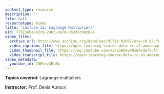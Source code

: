 ```yaml
---
content_type: resource
description: ''
file: null
resourcetype: Video
title: 'Lecture 13: Lagrange Multipliers'
uid: 776156be-63c9-2403-8a70-0b336c8ac82a
video_files:
  archive_url: http://www.archive.org/download/MIT18.02F07/ocw-18_02-f07-lec13_300k.mp4
  video_captions_file: https://open-learning-course-data-rc.s3.amazonaws.com/18-02-multivariable-calculus-fall-2007/e7a72bba1eb75eaeb9087ccb24e4a968_15HVevXRsBA.vtt
  video_thumbnail_file: https://img.youtube.com/vi/15HVevXRsBA/default.jpg
  video_transcript_file: https://open-learning-course-data-rc.s3.amazonaws.com/18-02-multivariable-calculus-fall-2007/a45ade1ebf51f5fbdda72a1de1915058_15HVevXRsBA.pdf
video_metadata:
  youtube_id: 15HVevXRsBA
---
```


**Topics covered:** Lagrange multipliers

**Instructor:** Prof. Denis Auroux